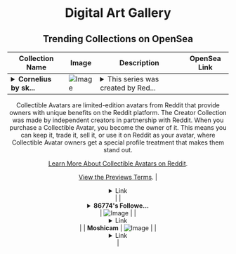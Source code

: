 <div align="center">

# Digital Art Gallery

## Trending Collections on OpenSea

| Collection Name                       | Image                                                                                     | Description                       | OpenSea Link                                                                                          |
|---------------------------------------|-------------------------------------------------------------------------------------------|-----------------------------------|--------------------------------------------------------------------------------------------------------|
| **<details><summary>Cornelius by sk...</summary>Cornelius by skollywag92 x Reddit Collectible Avatars</details>** | ![Image](https://i.seadn.io/s/raw/files/fc6d13b61060ca68be598a9a67dcce51.png?w=500&auto=format?w=200&auto=format) | <details><summary>This series was created by Red...</summary>This series was created by Reddit user skollywag92 as a part of the Collectible Avatars Creator Program. You can [check out the creator's profile on Reddit](https://www.reddit.com/user/skollywag92/).

Collectible Avatars are limited-edition avatars from Reddit that provide owners with unique benefits on the Reddit platform. The Creator Collection was made by independent creators in partnership with Reddit. When you purchase a Collectible Avatar, you become the owner of it. This means you can keep it, trade it, sell it, or use it on Reddit as your avatar, where Collectible Avatar owners get a special profile treatment that makes them stand out.

[Learn More About Collectible Avatars on Reddit](https://reddithelp.com/hc/en-us/articles/6213835889044).

[View the Previews Terms](https://www.redditinc.com/policies/previews-terms).</details> | <details><summary>Link</summary>[Cornelius by skollywag92 x Reddit Collectible Avatars](https://opensea.io/collection/cornelius-by-skollywag92-x-reddit-collectible-avat)</details> |
| **<details><summary>86774's Followe...</summary>86774's Follower</details>** | ![Image](https://i.seadn.io/s/raw/files/19f9f090920392cc3650cbdf4361755b.png?w=500&auto=format?w=200&auto=format) |  | <details><summary>Link</summary>[86774's Follower](https://opensea.io/collection/86774-s-follower)</details> |
| **Moshicam** | ![Image](https://i.seadn.io/s/raw/files/db6da4441730ceaf9b7eaeed05537c49.png?w=500&auto=format?w=200&auto=format) |  | <details><summary>Link</summary>[Moshicam](https://opensea.io/collection/moshicam-2858)</details> |

</div>